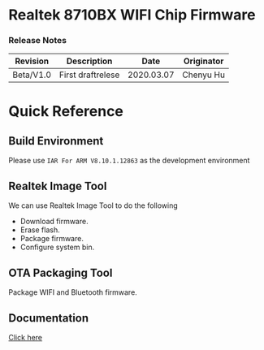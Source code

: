 # Realtek 8710BX WIFI Chip Firmware

### Release Notes

| Revision        | Description   |  Date  |  Originator  |
| :----:   | :-----:  | :----:  |:----:  |
| Beta/V1.0     | First draftrelese |   2020.03.07     |   Chenyu Hu     |

# Quick Reference

## Build Environment

Please use `IAR For ARM V8.10.1.12863` as the development environment

## Realtek Image Tool

We can use Realtek Image Tool to do the following

* Download firmware.
* Erase flash.
* Package firmware.
* Configure system bin.

## OTA Packaging Tool

Package WIFI and Bluetooth firmware.

## Documentation

[Click here](https://github.com/YuriChen1028/AAA/tree/Beta/V1.0/source/chapter_01)





